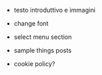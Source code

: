 - testo introduttivo e immagini
- change font
- select menu section
- sample things posts


- cookie policy?
